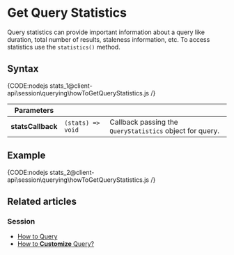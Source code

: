 # Get Query Statistics

Query statistics can provide important information about a query like duration, total number of results, staleness information, etc. To access statistics use the `statistics()` method.

## Syntax

{CODE:nodejs stats_1@client-api\session\querying\howToGetQueryStatistics.js /}

| Parameters | | |
| ------------- | ------------- | ----- |
| **statsCallback** | `(stats) => void` | Callback passing the `QueryStatistics` object for query. |

## Example

{CODE:nodejs stats_2@client-api\session\querying\howToGetQueryStatistics.js /}

## Related articles

### Session

- [How to Query](../../../client-api/session/querying/how-to-query)
- [How to **Customize** Query?](../../../client-api/session/querying/how-to-customize-query)
